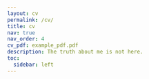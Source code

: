 ```yaml
---
layout: cv
permalink: /cv/
title: cv
nav: true
nav_order: 4
cv_pdf: example_pdf.pdf
description: The truth about me is not here.
toc:
  sidebar: left
---
```

